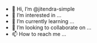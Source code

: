 - 👋 Hi, I’m @jitendra-simple
- 👀 I’m interested in ...
- 🌱 I’m currently learning ...
- 💞️ I’m looking to collaborate on ...
- 📫 How to reach me ...

<!---
jitendra-simple/jitendra-simple is a ✨ special ✨ repository because its `README.md` (this file) appears on your GitHub profile.
You can click the Preview link to take a look at your changes.
--->
